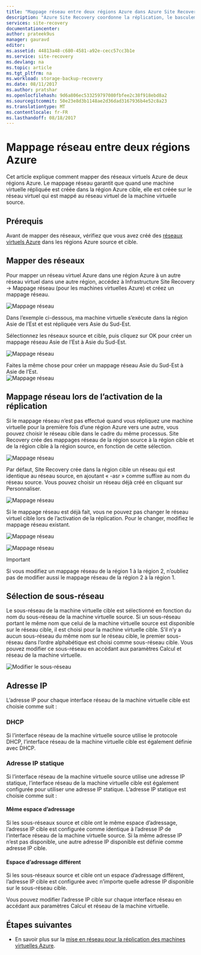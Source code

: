 ```yaml
---
title: "Mappage réseau entre deux régions Azure dans Azure Site Recovery | Microsoft Docs"
description: "Azure Site Recovery coordonne la réplication, le basculement et la récupération des machines virtuelles et des serveurs physiques. Informez-vous sur le basculement dans Microsoft Azure ou un centre de données secondaire."
services: site-recovery
documentationcenter: 
author: prateek9us
manager: gauravd
editor: 
ms.assetid: 44813a48-c680-4581-a92e-cecc57cc3b1e
ms.service: site-recovery
ms.devlang: na
ms.topic: article
ms.tgt_pltfrm: na
ms.workload: storage-backup-recovery
ms.date: 08/11/2017
ms.author: pratshar
ms.openlocfilehash: 9d6a806ec533259797080fbfee2c38f918ebd8a2
ms.sourcegitcommit: 50e23e8d3b1148ae2d36dad3167936b4e52c8a23
ms.translationtype: MT
ms.contentlocale: fr-FR
ms.lasthandoff: 08/18/2017
---
```

# <a name="network-mapping-between-two-azure-regions"></a>Mappage réseau entre deux régions Azure


Cet article explique comment mapper des réseaux virtuels Azure de deux régions Azure. Le mappage réseau garantit que quand une machine virtuelle répliquée est créée dans la région Azure cible, elle est créée sur le réseau virtuel qui est mappé au réseau virtuel de la machine virtuelle source.  

## <a name="prerequisites"></a>Prérequis
Avant de mapper des réseaux, vérifiez que vous avez créé des [réseaux virtuels Azure](../virtual-network/virtual-networks-overview.md) dans les régions Azure source et cible.

## <a name="map-networks"></a>Mapper des réseaux

Pour mapper un réseau virtuel Azure dans une région Azure à un autre réseau virtuel dans une autre région, accédez à Infrastructure Site Recovery -> Mappage réseau (pour les machines virtuelles Azure) et créez un mappage réseau.

![Mappage réseau](./media/site-recovery-network-mapping-azure-to-azure/network-mapping1.png)


Dans l’exemple ci-dessous, ma machine virtuelle s’exécute dans la région Asie de l’Est et est répliquée vers Asie du Sud-Est.

Sélectionnez les réseaux source et cible, puis cliquez sur OK pour créer un mappage réseau Asie de l’Est à Asie du Sud-Est.

![Mappage réseau](./media/site-recovery-network-mapping-azure-to-azure/network-mapping2.png)


Faites la même chose pour créer un mappage réseau Asie du Sud-Est à Asie de l’Est.  
![Mappage réseau](./media/site-recovery-network-mapping-azure-to-azure/network-mapping3.png)


## <a name="mapping-network-when-enabling-replication"></a>Mappage réseau lors de l’activation de la réplication

Si le mappage réseau n’est pas effectué quand vous répliquez une machine virtuelle pour la première fois d’une région Azure vers une autre, vous pouvez choisir le réseau cible dans le cadre du même processus. Site Recovery crée des mappages réseau de la région source à la région cible et de la région cible à la région source, en fonction de cette sélection.   

![Mappage réseau](./media/site-recovery-network-mapping-azure-to-azure/network-mapping4.png)

Par défaut, Site Recovery crée dans la région cible un réseau qui est identique au réseau source, en ajoutant « -asr » comme suffixe au nom du réseau source. Vous pouvez choisir un réseau déjà créé en cliquant sur Personnaliser.

![Mappage réseau](./media/site-recovery-network-mapping-azure-to-azure/network-mapping5.png)


Si le mappage réseau est déjà fait, vous ne pouvez pas changer le réseau virtuel cible lors de l’activation de la réplication. Pour le changer, modifiez le mappage réseau existant.  

![Mappage réseau](./media/site-recovery-network-mapping-azure-to-azure/network-mapping6.png)

![Mappage réseau](./media/site-recovery-network-mapping-azure-to-azure/modify-network-mapping.png)

> [!IMPORTANT]
> Si vous modifiez un mappage réseau de la région 1 à la région 2, n’oubliez pas de modifier aussi le mappage réseau de la région 2 à la région 1.
>
>


## <a name="subnet-selection"></a>Sélection de sous-réseau
Le sous-réseau de la machine virtuelle cible est sélectionné en fonction du nom du sous-réseau de la machine virtuelle source. Si un sous-réseau portant le même nom que celui de la machine virtuelle source est disponible sur le réseau cible, il est choisi pour la machine virtuelle cible. S’il n’y a aucun sous-réseau du même nom sur le réseau cible, le premier sous-réseau dans l’ordre alphabétique est choisi comme sous-réseau cible. Vous pouvez modifier ce sous-réseau en accédant aux paramètres Calcul et réseau de la machine virtuelle.

![Modifier le sous-réseau](./media/site-recovery-network-mapping-azure-to-azure/modify-subnet.png)


## <a name="ip-address"></a>Adresse IP

L’adresse IP pour chaque interface réseau de la machine virtuelle cible est choisie comme suit :

### <a name="dhcp"></a>DHCP
Si l’interface réseau de la machine virtuelle source utilise le protocole DHCP, l’interface réseau de la machine virtuelle cible est également définie avec DHCP.

### <a name="static-ip"></a>Adresse IP statique
Si l’interface réseau de la machine virtuelle source utilise une adresse IP statique, l’interface réseau de la machine virtuelle cible est également configurée pour utiliser une adresse IP statique. L’adresse IP statique est choisie comme suit :

#### <a name="same-address-space"></a>Même espace d’adressage

Si les sous-réseaux source et cible ont le même espace d’adressage, l’adresse IP cible est configurée comme identique à l’adresse IP de l’interface réseau de la machine virtuelle source. Si la même adresse IP n’est pas disponible, une autre adresse IP disponible est définie comme adresse IP cible.

#### <a name="different-address-space"></a>Espace d’adressage différent

Si les sous-réseaux source et cible ont un espace d’adressage différent, l’adresse IP cible est configurée avec n’importe quelle adresse IP disponible sur le sous-réseau cible.

Vous pouvez modifier l’adresse IP cible sur chaque interface réseau en accédant aux paramètres Calcul et réseau de la machine virtuelle.

## <a name="next-steps"></a>Étapes suivantes

- En savoir plus sur la [mise en réseau pour la réplication des machines virtuelles Azure](site-recovery-azure-to-azure-networking-guidance.md).
